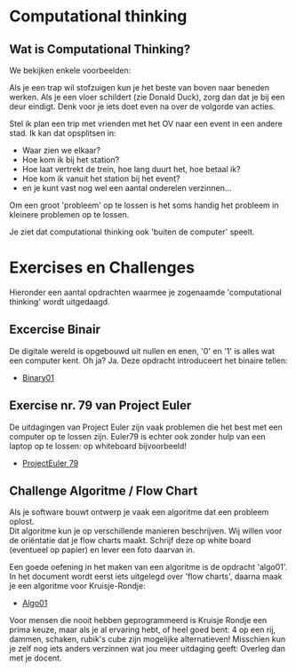 # Computational thinking

## Wat is Computational Thinking?

We bekijken enkele voorbeelden:

Als je een trap wil stofzuigen kun je het beste van boven naar beneden werken. Als je een vloer schildert (zie Donald Duck), zorg dan dat je bij een deur eindigt. Denk voor je iets doet even na over de volgorde van acties.

Stel ik plan een trip met vrienden met het OV naar een event in een andere stad.
Ik kan dat opsplitsen in:
- Waar zien we elkaar?
- Hoe kom ik bij het station?  
- Hoe laat vertrekt de trein, hoe lang duurt het, hoe betaal ik?
- Hoe kom ik vanuit het station bij het event?
- en je kunt vast nog wel een aantal onderelen verzinnen...

Om een groot 'probleem' op te lossen is het soms handig het probleem in kleinere problemen op te lossen.

Je ziet dat computational thinking ook 'buiten de computer' speelt.


# Exercises en Challenges

Hieronder een aantal opdrachten waarmee je zogenaamde 'computational thinking' wordt uitgedaagd.

## Excercise Binair

De digitale wereld is opgebouwd uit nullen en enen, '0' en '1' is alles wat een computer kent. Oh ja? Ja.
Deze opdracht introduceert het binaire tellen:

+ [Binary01](https://stasemsoft.github.io/softwarematerial/docs/computational/binary01.pdf)


## Exercise nr. 79 van Project Euler

De uitdagingen van Project Euler zijn vaak problemen die het best met een computer op te lossen zijn. Euler79 is echter ook zonder hulp van een laptop op te lossen: op whiteboard bijvoorbeeld!

+ [ProjectEuler 79](https://projecteuler.net/problem=79)



## Challenge Algoritme / Flow Chart


Als je software bouwt ontwerp je vaak een algoritme dat een probleem oplost.  
Dit algoritme kun je op verschillende manieren beschrijven. Wij willen voor de oriëntatie dat je flow charts maakt. Schrijf deze op white board (eventueel op papier) en lever een foto daarvan in.


Een goede oefening in het maken van een algoritme is de opdracht 'algo01'. In het document wordt eerst iets uitgelegd over 'flow charts', daarna maak je een algoritme voor Kruisje-Rondje:

+ [Algo01](https://stasemsoft.github.io/softwarematerial/docs/computational/algo01.pdf)

Voor mensen die nooit hebben geprogrammeerd is Kruisje Rondje een prima keuze, maar als je al ervaring hebt, of heel goed bent: 4 op een rij, dammen, schaken, rubik's cube zijn mogelijke alternatieven!
Misschien kun je zelf nog iets anders verzinnen wat jou meer uitdaging geeft: Overleg dan met je docent.
